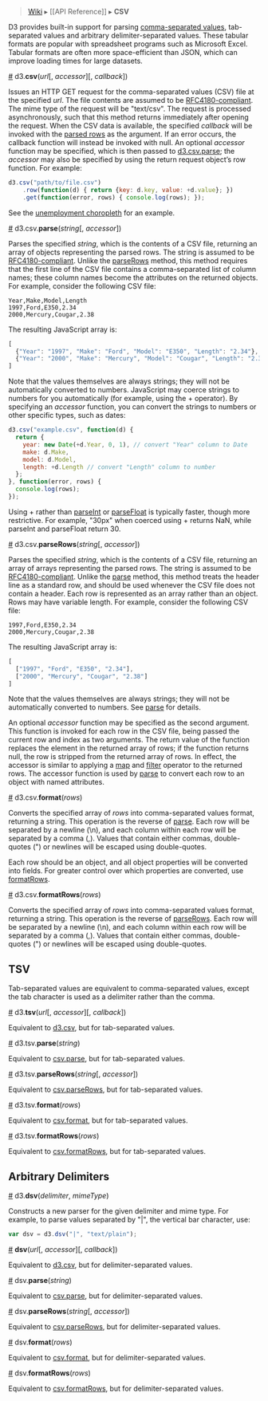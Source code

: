 > [Wiki](Home) ▸ [[API Reference]] ▸ **CSV**

D3 provides built-in support for parsing [comma-separated values](http://en.wikipedia.org/wiki/Comma-separated_values), tab-separated values and arbitrary delimiter-separated values. These tabular formats are popular with spreadsheet programs such as Microsoft Excel. Tabular formats are often more space-efficient than JSON, which can improve loading times for large datasets.

<a name="csv" href="#wiki-csv">#</a> d3.<b>csv</b>(<i>url</i>[, <i>accessor</i>][, <i>callback</i>])

Issues an HTTP GET request for the comma-separated values (CSV) file at the specified *url*. The file contents are assumed to be [RFC4180-compliant](http://tools.ietf.org/html/rfc4180). The mime type of the request will be "text/csv". The request is processed asynchronously, such that this method returns immediately after opening the request. When the CSV data is available, the specified *callback* will be invoked with the [parsed rows](CSV#wiki-parse) as the argument. If an error occurs, the callback function will instead be invoked with null. An optional <i>accessor</i> function may be specified, which is then passed to [d3.csv.parse](#wiki-parse); the <i>accessor</i> may also be specified by using the return request object’s row function. For example:

```js
d3.csv("path/to/file.csv")
    .row(function(d) { return {key: d.key, value: +d.value}; })
    .get(function(error, rows) { console.log(rows); });
```

See the [unemployment choropleth](http://bl.ocks.org/mbostock/4060606) for an example.

<a name="parse" href="#wiki-parse">#</a> d3.csv.<b>parse</b>(<i>string</i>[, <i>accessor</i>])

Parses the specified *string*, which is the contents of a CSV file, returning an array of objects representing the parsed rows. The string is assumed to be [RFC4180-compliant](http://tools.ietf.org/html/rfc4180). Unlike the [parseRows](CSV#wiki-parseRows) method, this method requires that the first line of the CSV file contains a comma-separated list of column names; these column names become the attributes on the returned objects. For example, consider the following CSV file:

```
Year,Make,Model,Length
1997,Ford,E350,2.34
2000,Mercury,Cougar,2.38
```

The resulting JavaScript array is:

```javascript
[
  {"Year": "1997", "Make": "Ford", "Model": "E350", "Length": "2.34"},
  {"Year": "2000", "Make": "Mercury", "Model": "Cougar", "Length": "2.38"}
]
```

Note that the values themselves are always strings; they will not be automatically converted to numbers. JavaScript may coerce strings to numbers for you automatically (for example, using the + operator). By specifying an <i>accessor</i> function, you can convert the strings to numbers or other specific types, such as dates:

```javascript
d3.csv("example.csv", function(d) {
  return {
    year: new Date(+d.Year, 0, 1), // convert "Year" column to Date
    make: d.Make,
    model: d.Model,
    length: +d.Length // convert "Length" column to number
  };
}, function(error, rows) {
  console.log(rows);
});
```

Using + rather than [parseInt](https://developer.mozilla.org/en/JavaScript/Reference/Global_Objects/parseInt) or [parseFloat](https://developer.mozilla.org/en/JavaScript/Reference/Global_Objects/parseFloat) is typically faster, though more restrictive. For example, "30px" when coerced using + returns NaN, while parseInt and parseFloat return 30.

<a name="parseRows" href="CSV#wiki-parseRows">#</a> d3.csv.<b>parseRows</b>(<i>string</i>[, <i>accessor</i>])

Parses the specified *string*, which is the contents of a CSV file, returning an array of arrays representing the parsed rows. The string is assumed to be [RFC4180-compliant](http://tools.ietf.org/html/rfc4180). Unlike the [parse](CSV#wiki-parse) method, this method treats the header line as a standard row, and should be used whenever the CSV file does not contain a header. Each row is represented as an array rather than an object. Rows may have variable length. For example, consider the following CSV file:

```
1997,Ford,E350,2.34
2000,Mercury,Cougar,2.38
```

The resulting JavaScript array is:

```javascript
[
  ["1997", "Ford", "E350", "2.34"],
  ["2000", "Mercury", "Cougar", "2.38"]
]
```

Note that the values themselves are always strings; they will not be automatically converted to numbers. See [parse](CSV#wiki-parse) for details.

An optional *accessor* function may be specified as the second argument. This function is invoked for each row in the CSV file, being passed the current row and index as two arguments. The return value of the function replaces the element in the returned array of rows; if the function returns null, the row is stripped from the returned array of rows. In effect, the accessor is similar to applying a [map](https://developer.mozilla.org/en/JavaScript/Reference/Global_Objects/Array/map) and [filter](https://developer.mozilla.org/en/JavaScript/Reference/Global_Objects/Array/filter) operator to the returned rows. The accessor function is used by [parse](CSV#wiki-parse) to convert each row to an object with named attributes.

<a name="format" href="CSV#wiki-format">#</a> d3.csv.<b>format</b>(<i>rows</i>)

Converts the specified array of *rows* into comma-separated values format, returning a string. This operation is the reverse of [parse](CSV#wiki-parse). Each row will be separated by a newline (\n), and each column within each row will be separated by a comma (,). Values that contain either commas, double-quotes (") or newlines will be escaped using double-quotes.

Each row should be an object, and all object properties will be converted into fields.  For greater control over which properties are converted, use [formatRows](CSV#wiki-formatRows).

<a name="formatRows" href="CSV#wiki-formatRows">#</a> d3.csv.<b>formatRows</b>(<i>rows</i>)

Converts the specified array of *rows* into comma-separated values format, returning a string. This operation is the reverse of [parseRows](CSV#wiki-parseRows). Each row will be separated by a newline (\n), and each column within each row will be separated by a comma (,). Values that contain either commas, double-quotes (") or newlines will be escaped using double-quotes.

## TSV

Tab-separated values are equivalent to comma-separated values, except the tab character is used as a delimiter rather than the comma.

<a name="tsv" href="#wiki-tsv">#</a> d3.<b>tsv</b>(<i>url</i>[, <i>accessor</i>][, <i>callback</i>])

Equivalent to [d3.csv](#wiki-csv), but for tab-separated values.

<a name="tsv_parse" href="#wiki-tsv_parse">#</a> d3.tsv.<b>parse</b>(<i>string</i>)

Equivalent to [csv.parse](#wiki-parse), but for tab-separated values.

<a name="tsv_parseRows" href="#wiki-tsv_parseRows">#</a> d3.tsv.<b>parseRows</b>(<i>string</i>[, <i>accessor</i>])

Equivalent to [csv.parseRows](#wiki-parseRows), but for tab-separated values.

<a name="tsv_format" href="#wiki-tsv_format">#</a> d3.tsv.<b>format</b>(<i>rows</i>)

Equivalent to [csv.format](#wiki-format), but for tab-separated values.

<a name="tsv_formatRows" href="#wiki-tsv_formatRows">#</a> d3.tsv.<b>formatRows</b>(<i>rows</i>)

Equivalent to [csv.formatRows](#wiki-formatRows), but for tab-separated values.

## Arbitrary Delimiters

<a name="dsv" href="#wiki-dsv">#</a> d3.<b>dsv</b>(<i>delimiter</i>, <i>mimeType</i>)

Constructs a new parser for the given delimiter and mime type. For example, to parse values separated by "|", the vertical bar character, use:

```js
var dsv = d3.dsv("|", "text/plain");
```

<a name="_dsv" href="#wiki-_dsv">#</a> <b>dsv</b>(<i>url</i>[, <i>accessor</i>][, <i>callback</i>])

Equivalent to [d3.csv](#wiki-csv), but for delimiter-separated values.

<a name="dsv_parse" href="#wiki-dsv_parse">#</a> dsv.<b>parse</b>(<i>string</i>)

Equivalent to [csv.parse](#wiki-parse), but for delimiter-separated values.

<a name="dsv_parseRows" href="#wiki-dsv_parseRows">#</a> dsv.<b>parseRows</b>(<i>string</i>[, <i>accessor</i>])

Equivalent to [csv.parseRows](#wiki-parseRows), but for delimiter-separated values.

<a name="dsv_format" href="#wiki-dsv_format">#</a> dsv.<b>format</b>(<i>rows</i>)

Equivalent to [csv.format](#wiki-format), but for delimiter-separated values.

<a name="dsv_formatRows" href="#wiki-dsv_formatRows">#</a> dsv.<b>formatRows</b>(<i>rows</i>)

Equivalent to [csv.formatRows](#wiki-formatRows), but for delimiter-separated values.
